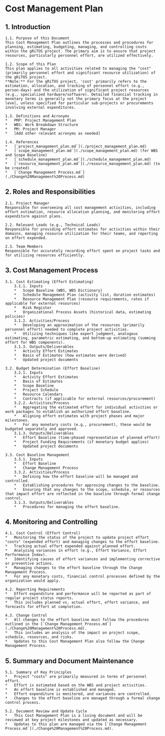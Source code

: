 # Cost Management Plan

## 1. Introduction
    1.1. Purpose of this Document
    This Cost Management Plan outlines the processes and procedures for planning, estimating, budgeting, managing, and controlling costs within the gRiTOS project. The primary aim is to ensure that project resources, particularly personnel effort, are utilized effectively.

    1.2. Scope of this Plan
    This plan applies to all activities related to managing the "cost" (primarily personnel effort and significant resource utilization) of the gRiTOS project.
    **Note:** For the gRiTOS project, 'cost' primarily refers to the estimation, allocation, and tracking of personnel effort (e.g., person-days) and the utilization of significant project resources (e.g., specialized hardware/software). Detailed financial tracking in monetary terms is generally not the primary focus at the project level, unless specified for particular sub-projects or procurements involving external expenditures.

    1.3. Definitions and Acronyms
    *   PMP: Project Management Plan
    *   WBS: Work Breakdown Structure
    *   PM: Project Manager
    *   [Add other relevant acronyms as needed]

    1.4. References
    *   [`project_management_plan.md`](./project_management_plan.md)
    *   [`scope_management_plan.md`](./scope_management_plan.md) (for WBS and Scope Baseline)
    *   [`schedule_management_plan.md`](./schedule_management_plan.md)
    *   [`resource_management_plan.md`](./resource_management_plan.md) (to be created)
    *   [`Change Management Process.md`](./Change%20Management%20Process.md)

## 2. Roles and Responsibilities
    2.1. Project Manager
    Responsible for overseeing all cost management activities, including effort estimation, resource allocation planning, and monitoring effort expenditure against plans.

    2.2. Relevant Leads (e.g., Technical Leads)
    Responsible for providing effort estimates for activities within their domains, managing resource utilization for their teams, and reporting on effort expended.

    2.3. Team Members
    Responsible for accurately recording effort spent on project tasks and for utilizing resources efficiently.

## 3. Cost Management Process
    3.1. Cost Estimating (Effort Estimating)
        3.1.1. Inputs
        *   Scope Baseline (WBS, WBS Dictionary)
        *   Schedule Management Plan (activity list, duration estimates)
        *   Resource Management Plan (resource requirements, rates if applicable for external resources)
        *   Risk Register
        *   Organizational Process Assets (historical data, estimating policies)
        3.1.2. Activities/Process
        *   Developing an approximation of the resources (primarily personnel effort) needed to complete project activities.
        *   Utilizing techniques like expert judgment, analogous estimating, parametric estimating, and bottom-up estimating (summing effort for WBS components).
        3.1.3. Outputs/Deliverables
        *   Activity Effort Estimates
        *   Basis of Estimates (how estimates were derived)
        *   Updated project documents

    3.2. Budget Determination (Effort Baseline)
        3.2.1. Inputs
        *   Activity Effort Estimates
        *   Basis of Estimates
        *   Scope Baseline
        *   Project Schedule
        *   Resource Calendars
        *   Contracts (if applicable for external resources/procurement)
        3.2.2. Activities/Process
        *   Aggregating the estimated effort for individual activities or work packages to establish an authorized effort baseline.
        *   Aligning effort estimates with project phases and major milestones.
        *   For any monetary costs (e.g., procurement), these would be budgeted separately and approved.
        3.1.3. Outputs/Deliverables
        *   Effort Baseline (time-phased representation of planned effort)
        *   Project Funding Requirements (if monetary budget applies)
        *   Updated project documents

    3.3. Cost Baseline Management
        3.3.1. Inputs
        *   Effort Baseline
        *   Change Management Process
        3.3.2. Activities/Process
        *   Defining how the effort baseline will be managed and controlled.
        *   Establishing procedures for approving changes to the baseline.
        *   Ensuring that any changes to the scope, schedule, or resources that impact effort are reflected in the baseline through formal change control.
        3.1.3. Outputs/Deliverables
        *   Procedures for managing the effort baseline.

## 4. Monitoring and Controlling
    4.1. Cost Control (Effort Control)
    *   Monitoring the status of the project to update project effort "costs" (expended effort) and managing changes to the effort baseline.
    *   Tracking actual effort expended against planned effort.
    *   Analyzing variances in effort (e.g., Effort Variance, Effort Performance Index).
    *   Identifying causes of effort variances and implementing corrective or preventive actions.
    *   Managing changes to the effort baseline through the Change Management Process.
    *   For any monetary costs, financial control processes defined by the organization would apply.

    4.2. Reporting Requirements
    *   Effort expenditure and performance will be reported as part of regular project status reports.
    *   This includes planned vs. actual effort, effort variance, and forecasts for effort at completion.

    4.3. Change Control
    *   All changes to the effort baseline must follow the procedures outlined in the [`Change Management Process.md`](./Change%20Management%20Process.md).
    *   This includes an analysis of the impact on project scope, schedule, resources, and risks.
    *   Updates to this Cost Management Plan also follow the Change Management Process.

## 5. Summary and Document Maintenance
    5.1. Summary of Key Principles
    *   Project "costs" are primarily measured in terms of personnel effort.
    *   Effort is estimated based on the WBS and project activities.
    *   An effort baseline is established and managed.
    *   Effort expenditure is monitored, and variances are controlled.
    *   Changes to the effort baseline are managed through a formal change control process.

    5.2. Document Review and Update Cycle
    *   This Cost Management Plan is a living document and will be reviewed at key project milestones and updated as necessary.
    *   Updates to this plan are managed via the [`Change Management Process.md`](./Change%20Management%20Process.md).
```
